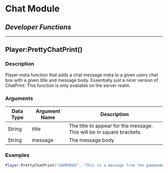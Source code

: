 # **Chat Module**

## ***Developer Functions***
---
## Player:PrettyChatPrint()

### Description

Player meta function that adds a chat message meta to a given users chat box with a given title and message body. Essentially just a nicer version of ChatPrint. This function is only available on the server realm.

### Arguments

| Data Type 	| Argument Name 	| Description                                                           	|
|-----------	|---------------	|-----------------------------------------------------------------------	|
| String    	| title         	| The title to appear for the message. This will be in square brackets. 	|
| String    	| message       	| The message body                                                      	|

### Examples

```lua
Player:PrettyChatPrint("GAMEMODE", "This is a message from the gamemode.")
```